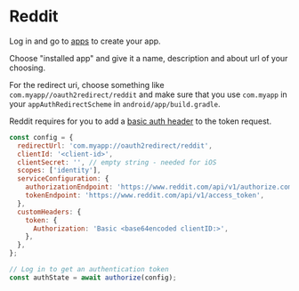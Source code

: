 # Reddit

Log in and go to [apps](https://www.reddit.com/prefs/apps) to create your app.

Choose "installed app" and give it a name, description and about url of your choosing.

For the redirect uri, choose something like `com.myapp//oauth2redirect/reddit` and make sure that you use `com.myapp` in your `appAuthRedirectScheme` in `android/app/build.gradle`.

Reddit requires for you to add a [basic auth header](https://github.com/reddit-archive/reddit/wiki/oauth2#retrieving-the-access-token) to the token request.

```js
const config = {
  redirectUrl: 'com.myapp://oauth2redirect/reddit',
  clientId: '<client-id>',
  clientSecret: '', // empty string - needed for iOS
  scopes: ['identity'],
  serviceConfiguration: {
    authorizationEndpoint: 'https://www.reddit.com/api/v1/authorize.compact',
    tokenEndpoint: 'https://www.reddit.com/api/v1/access_token',
  },
  customHeaders: {
    token: {
      Authorization: 'Basic <base64encoded clientID:>',
    },
  },
};

// Log in to get an authentication token
const authState = await authorize(config);
```
